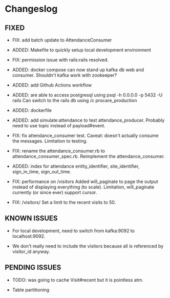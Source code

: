 # Changeslog

## FIXED

- FIX: add batch update to AttendanceConsumer

- ADDED: Makefile to quickly setup local development environment

- FIX: permission issue with rails:rails resolved.

- ADDED: docker compose can now stand up kafka db web and consumer. Shouldn't kafka work with zookeeper?

- ADDED: add Github Actions workflow

- ADDED: are able to access postgresql using psql -h 0.0.0.0 -p 5432 -U rails
  Can switch to the rails db using /c procare_production

- ADDED: dockerfile

- ADDED: add simulate:attendance to test attendance_producer. Probably need to use topic instead of payload#event.

- FIX: fix attendance_consumer test. Caveat: doesn't actually consume the messages. Limitation to testing.

- FIX: rename the attendance_consumer.rb to attendance_consumer_spec.rb. Reimplement the attendance_consumer.

- ADDED: index for attendance entity_identifier, site_identifier, sign_in_time, sign_out_time.

- FIX: performance on /visitors
  Added will_paginate to page the output instead of displaying everything (to scale). Limitation, will_paginate
  currently (or since ever) support cursor.

- FIX: /visitors/<id>
  Set a limit to the recent visits to 50.

## KNOWN ISSUES

- For local development, need to switch from kafka:9092 to localhost:9092.

- We don't really need to include the visitors because all is referenced by visitor_id anyway.

## PENDING ISSUES

- TODO: was going to cache Visit#recent but it is pointless atm.

- Table partitioning
